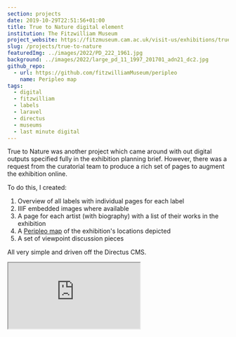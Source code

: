 ```yaml
---
section: projects
date: 2019-10-29T22:51:56+01:00
title: True to Nature digital element
institution: The Fitzwilliam Museum
project_website: https://fitzmuseum.cam.ac.uk/visit-us/exhibitions/true-to-nature-open-air-painting-in-europe-1780-1870
slug: /projects/true-to-nature
featuredImg: ../images/2022/PD_222_1961.jpg
background: ../images/2022/large_pd_11_1997_201701_adn21_dc2.jpg
github_repo: 
  - url: https://github.com/fitzwilliamMuseum/peripleo
    name: Peripleo map
tags:
  - digital
  - fitzwilliam
  - labels
  - laravel 
  - directus
  - museums
  - last minute digital
---
```

True to Nature was another project which came around with out digital outputs specified fully in the 
exhibition planning brief. However, there was a request from the curatorial team to produce a rich set of pages
to augment the exhibition online. 

To do this, I created:

1. Overview of all labels with individual pages for each label
2. IIIF embedded images where available
3. A page for each artist (with biography) with a list of their works in the exhibition
4. A [Peripleo map](https://peripleo.fitzmuseum.cam.ac.uk/#/?/?/?/mode=points) of the exhibition's locations depicted 
5. A set of viewpoint discussion pieces

All very simple and driven off the Directus CMS.

<div class="ratio ratio-1x1">
<iframe src="https://peripleo.fitzmuseum.cam.ac.uk/#/?/?/?/mode=points" title="Mapping True to Nature" allowfullscreen="true"></iframe>
</div>